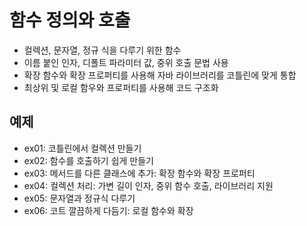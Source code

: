 # 함수 정의와 호출
- 컬렉션, 문자열, 정규 식을 다루기 위한 함수
- 이름 붙인 인자, 디폴트 파라미터 값, 중위 호출 문법 사용
- 확장 함수와 확장 프로퍼티를 사용해 자바 라이브러리를 코틀린에 맞게 통합
- 최상위 및 로컬 함우와 프로퍼티를 사용해 코드 구조화

## 예제
- ex01: 코틀린에서 컬렉션 만들기
- ex02: 함수를 호출하기 쉽게 만들기
- ex03: 메서드를 다른 클래스에 추가: 확장 함수와 확장 프로퍼티
- ex04: 컬렉션 처리: 가변 길이 인자, 중위 함수 호출, 라이브러리 지원
- ex05: 문자열과 정규식 다루기
- ex06: 코트 깔끔하게 다듬기: 로컬 함수와 확장
